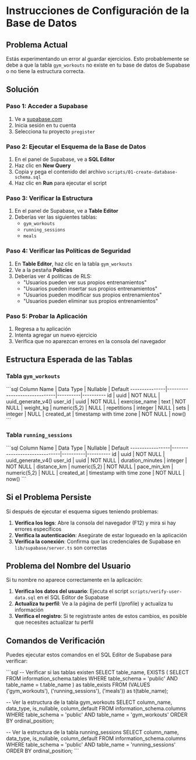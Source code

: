 # Instrucciones de Configuración de la Base de Datos

## Problema Actual
Estás experimentando un error al guardar ejercicios. Esto probablemente se debe a que la tabla `gym_workouts` no existe en tu base de datos de Supabase o no tiene la estructura correcta.

## Solución

### Paso 1: Acceder a Supabase
1. Ve a [supabase.com](https://supabase.com)
2. Inicia sesión en tu cuenta
3. Selecciona tu proyecto `pregister`

### Paso 2: Ejecutar el Esquema de la Base de Datos
1. En el panel de Supabase, ve a **SQL Editor**
2. Haz clic en **New Query**
3. Copia y pega el contenido del archivo `scripts/01-create-database-schema.sql`
4. Haz clic en **Run** para ejecutar el script

### Paso 3: Verificar la Estructura
1. En el panel de Supabase, ve a **Table Editor**
2. Deberías ver las siguientes tablas:
   - `gym_workouts`
   - `running_sessions`
   - `meals`

### Paso 4: Verificar las Políticas de Seguridad
1. En **Table Editor**, haz clic en la tabla `gym_workouts`
2. Ve a la pestaña **Policies**
3. Deberías ver 4 políticas de RLS:
   - "Usuarios pueden ver sus propios entrenamientos"
   - "Usuarios pueden insertar sus propios entrenamientos"
   - "Usuarios pueden modificar sus propios entrenamientos"
   - "Usuarios pueden eliminar sus propios entrenamientos"

### Paso 5: Probar la Aplicación
1. Regresa a tu aplicación
2. Intenta agregar un nuevo ejercicio
3. Verifica que no aparezcan errores en la consola del navegador

## Estructura Esperada de las Tablas

### Tabla `gym_workouts`
\`\`\`sql
Column Name    | Data Type                    | Nullable | Default
---------------|------------------------------|----------|----------
id             | uuid                         | NOT NULL | uuid_generate_v4()
user_id        | uuid                         | NOT NULL | 
exercise_name  | text                         | NOT NULL | 
weight_kg      | numeric(5,2)                 | NULL     | 
repetitions    | integer                      | NULL     | 
sets           | integer                      | NULL     | 
created_at     | timestamp with time zone     | NOT NULL | now()
\`\`\`

### Tabla `running_sessions`
\`\`\`sql
Column Name      | Data Type                    | Nullable | Default
-----------------|------------------------------|----------|----------
id               | uuid                         | NOT NULL | uuid_generate_v4()
user_id          | uuid                         | NOT NULL | 
duration_minutes | integer                      | NOT NULL | 
distance_km      | numeric(5,2)                 | NOT NULL | 
pace_min_km      | numeric(5,2)                 | NULL     | 
created_at       | timestamp with time zone     | NOT NULL | now()
\`\`\`

## Si el Problema Persiste

Si después de ejecutar el esquema sigues teniendo problemas:

1. **Verifica los logs**: Abre la consola del navegador (F12) y mira si hay errores específicos
2. **Verifica la autenticación**: Asegúrate de estar logueado en la aplicación
3. **Verifica la conexión**: Confirma que las credenciales de Supabase en `lib/supabase/server.ts` son correctas

## Problema del Nombre del Usuario

Si tu nombre no aparece correctamente en la aplicación:

1. **Verifica los datos del usuario**: Ejecuta el script `scripts/verify-user-data.sql` en el SQL Editor de Supabase
2. **Actualiza tu perfil**: Ve a la página de perfil (/profile) y actualiza tu información
3. **Verifica el registro**: Si te registraste antes de estos cambios, es posible que necesites actualizar tu perfil

## Comandos de Verificación

Puedes ejecutar estos comandos en el SQL Editor de Supabase para verificar:

\`\`\`sql
-- Verificar si las tablas existen
SELECT 
    table_name,
    EXISTS (
        SELECT FROM information_schema.tables 
        WHERE table_schema = 'public' 
        AND table_name = t.table_name
    ) as table_exists
FROM (VALUES ('gym_workouts'), ('running_sessions'), ('meals')) as t(table_name);

-- Ver la estructura de la tabla gym_workouts
SELECT 
    column_name,
    data_type,
    is_nullable,
    column_default
FROM information_schema.columns 
WHERE table_schema = 'public' 
AND table_name = 'gym_workouts'
ORDER BY ordinal_position;

-- Ver la estructura de la tabla running_sessions
SELECT 
    column_name,
    data_type,
    is_nullable,
    column_default
FROM information_schema.columns 
WHERE table_schema = 'public' 
AND table_name = 'running_sessions'
ORDER BY ordinal_position;
\`\`\`
